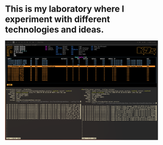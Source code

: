 # This is my laboratory where I experiment with different technologies and ideas.

![lab](cover.png)
